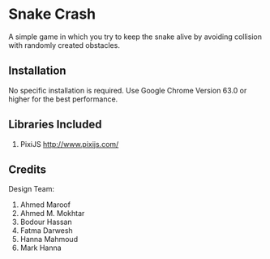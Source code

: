 # Snake Crash 

A simple game in which you try to keep the snake alive by avoiding collision with randomly created obstacles.

## Installation

No specific installation is required.
Use Google Chrome Version 63.0 or higher for the best performance. 

## Libraries Included

1) PixiJS
http://www.pixijs.com/

## Credits

Design Team:

1) Ahmed Maroof
2) Ahmed M. Mokhtar
3) Bodour Hassan
4) Fatma Darwesh
5) Hanna Mahmoud
6) Mark Hanna
